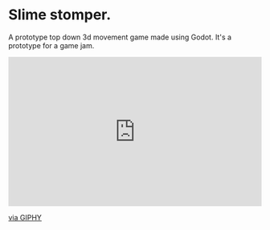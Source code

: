 # Slime stomper.
A prototype top down 3d movement game made using Godot.
It's a prototype for a game jam.


<div style="width:100%;height:0;padding-bottom:59%;position:relative;"><iframe src="https://giphy.com/embed/FJzSjrv3ZuDrAKmOLd" width="100%" height="100%" style="position:absolute" frameBorder="0" class="giphy-embed" allowFullScreen></iframe></div><p><a href="https://giphy.com/gifs/FJzSjrv3ZuDrAKmOLd">via GIPHY</a></p>
